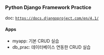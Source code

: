 ### Python Django Framework Practice

doc: [`https://docs.djangoproject.com/en/4.1/`](https://docs.djangoproject.com/en/4.1/)

#### Apps
- myapp: 기본 CRUD 실습
- db_prac: 데이터베이스 연동한 CRUD 실습